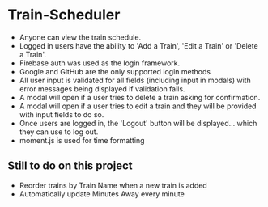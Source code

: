# Train-Scheduler

* Anyone can view the train schedule.
* Logged in users have the ability to 'Add a Train', 'Edit a Train' or 'Delete a Train'.
* Firebase auth was used as the login framework.
* Google and GitHub are the only supported login methods
* All user input is validated for all fields (including input in modals) with error messages being displayed if validation fails.
* A modal will open if a user tries to delete a train asking for confirmation.
* A modal will open if a user tries to edit a train and they will be provided with input fields to do so.
* Once users are logged in, the 'Logout' button will be displayed... which they can use to log out.
* moment.js is used for time formatting

## Still to do on this project

* Reorder trains by Train Name when a new train is added
* Automatically update Minutes Away every minute